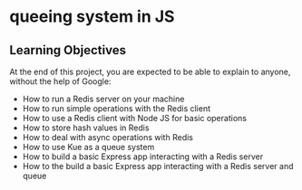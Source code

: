 # queeing system in JS
## Learning Objectives
At the end of this project, you are expected to be able to explain to anyone, without the help of Google:

+ How to run a Redis server on your machine
+ How to run simple operations with the Redis client
+ How to use a Redis client with Node JS for basic operations
+ How to store hash values in Redis
+ How to deal with async operations with Redis
+ How to use Kue as a queue system
+ How to build a basic Express app interacting with a Redis server
+ How to the build a basic Express app interacting with a Redis server and queue
